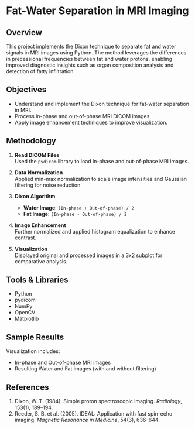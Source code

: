 # Fat-Water Separation in MRI Imaging

## Overview

This project implements the Dixon technique to separate fat and water signals in MRI images using Python. The method leverages the differences in precessional frequencies between fat and water protons, enabling improved diagnostic insights such as organ composition analysis and detection of fatty infiltration.

## Objectives

- Understand and implement the Dixon technique for fat-water separation in MRI.
- Process in-phase and out-of-phase MRI DICOM images.
- Apply image enhancement techniques to improve visualization.

## Methodology

1. **Read DICOM Files**  
   Used the `pydicom` library to load in-phase and out-of-phase MRI images.

2. **Data Normalization**  
   Applied min-max normalization to scale image intensities and Gaussian filtering for noise reduction.

3. **Dixon Algorithm**  
   - **Water Image**: `(In-phase + Out-of-phase) / 2`
   - **Fat Image**: `(In-phase - Out-of-phase) / 2`

4. **Image Enhancement**  
   Further normalized and applied histogram equalization to enhance contrast.

5. **Visualization**  
   Displayed original and processed images in a 3x2 subplot for comparative analysis.

## Tools & Libraries

- Python  
- pydicom  
- NumPy  
- OpenCV  
- Matplotlib  

## Sample Results
Visualization includes:
- In-phase and Out-of-phase MRI images
- Resulting Water and Fat images (with and without filtering)

## References

1. Dixon, W. T. (1984). Simple proton spectroscopic imaging. *Radiology*, 153(1), 189–194.  
2. Reeder, S. B. et al. (2005). IDEAL: Application with fast spin-echo imaging. *Magnetic Resonance in Medicine*, 54(3), 636–644.
